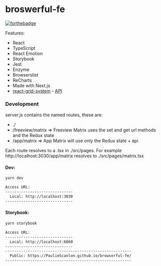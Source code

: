 # broswerful-fe

[![forthebadge](https://forthebadge.com/images/badges/certified-snoop-lion.svg)](http://forthebadge.com)

Features:

- React
- TypeScript
- React Emotion
- Storybook
- Jest
- Enzyme
- Browserslist
- ReCharts
- Made with Next.js
- [react-grid-system](https://github.com/JSxMachina/react-grid-system#readme) - [API](https://jsxmachina.github.io/react-grid-system/)

### Development

server.js contains the named routes, these are:

- ./
- /freeview/matrix => Freeview Matrix uses the set and get url methods and the Redux state
- /app/matrix => App Matrix will use only the Redux state + api

Each route resolves to a .tsx in ./src/pages.
For example http://localhost:3030/app/matrix resolves to ./src/pages/matrix.tsx

#### Dev:

```sh
yarn dev
```

```sh
Access URL:
------------------------------
  Local: http://localhost:3030
------------------------------
```

#### Storybook:

```sh
yarn storybook
```

```sh
Access URL:
------------------------------
  Local: http://localhost:6060
------------------------------
--------------------------------------------------------
  Public: https://PaulieScanlon.github.io/browserful-fe/
--------------------------------------------------------
```
